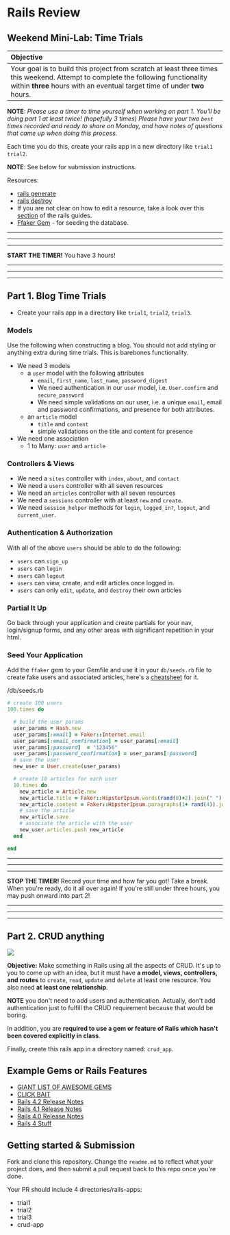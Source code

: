 # Rails Review
## Weekend Mini-Lab: Time Trials

| Objective |
| :--- |
| Your goal is to build this project from scratch at least three times this weekend.  Attempt to complete the following functionality within **three** hours with an eventual target time of under **two** hours. |

**NOTE**: *Please use a timer to time yourself when working on part 1. You'll be doing part 1 at least twice! (hopefully 3 times) Please have your two `best` times recorded and ready to share on Monday, and have notes of questions that came up when doing this process.*

Each time you do this, create your rails app in a new directory like `trial1` `trial2`.

**NOTE**: See below for submission instructions.

Resources:

* [rails generate](http://guides.rubyonrails.org/command_line.html#rails-generate)
* [rails destroy](http://guides.rubyonrails.org/command_line.html#rails-destroy)
* If you are not clear on how to edit a resource, take a look over this [section](http://guides.rubyonrails.org/getting_started.html#updating-articles) of the rails guides.
* [Ffaker Gem](https://github.com/ffaker/ffaker) - for seeding the database.

---
---
---

**START THE TIMER!** You have 3 hours!

---
---
---

## Part 1. Blog Time Trials

* Create your rails app in a directory like `trial1`, `trial2`, `trial3`.

### Models

Use the following when constructing a blog. You should not add styling or anything extra during time trials. This is barebones functionality.

* We need 3 models
  * a `user` model with the following attributes
    * `email`, `first_name`, `last_name`, `password_digest`
    * We need authentication in our `user` model, i.e. `User.confirm` and `secure_password`
    * We need simple validations on our user, i.e. a unique `email`, email and password confirmations, and presence for both attributes.
  * an `article` model
    * `title` and `content`
    * simple validations on the title and content for presence
* We need one association
  * 1 to Many: `user` and `article`

### Controllers & Views

* We need a `sites` controller with `index`, `about`, and `contact`
* We need a `users` controller with all seven resources
* We need an `articles` controller with all seven resources
* We need a `sessions` controller with at least `new` and `create`.
* We need `session_helper` methods for `login`, `logged_in?`, `logout`, and `current_user`.

### Authentication & Authorization

With all of the above `users` should be able to do the following:

* `users` can `sign_up`
* `users` can `login`
* `users` can `logout`
* `users` can view, create, and edit articles once logged in.
* `users` can only `edit`, `update`, and `destroy` their own articles


### Partial It Up

Go back through your application and create partials for your nav, login/signup forms, and any other areas with significant repetition in your html.

### Seed Your Application

Add the `ffaker` gem to your Gemfile and use it in your `db/seeds.rb` file to create fake users and associated articles, here's a [cheatsheet](http://ricostacruz.com/cheatsheets/ffaker.html) for it.

/db/seeds.rb

```ruby
# create 100 users
100.times do

  # build the user params
  user_params = Hash.new
  user_params[:email] = Faker::Internet.email
  user_params[:email_confirmation] = user_params[:email]
  user_params[:password]  = "123456"
  user_params[:password_confirmation] = user_params[:password]
  # save the user
  new_user = User.create(user_params)

  # create 10 articles for each user
  10.times do
    new_article = Article.new
    new_article.title = Faker::HipsterIpsum.words(rand(8)+2).join(" ")
    new_article.content = Faker::HipsterIpsum.paragraphs(1+ rand(4)).join("\n")
    # save the article
    new_article.save
    # associate the article with the user
    new_user.articles.push new_article
  end

end

```

---
---
---

**STOP THE TIMER!** Record your time and how far you got! Take a break. When you're ready, do it all over again! If you're still under three hours, you may push onward into part 2!

---
---
---


## Part 2. CRUD anything

<img src="https://cloud.githubusercontent.com/assets/1329385/11764306/6a85c4e8-a0df-11e5-8579-2f4886e1d121.gif">

**Objective:** Make something in Rails using all the aspects of CRUD. It's up to you to come up with an idea, but it must have **a model, views, controllers, and routes** to `create`, `read`, `update` and `delete` at least one resource.  You also need **at least one relationship**.

**NOTE** you don't need to add users and authentication. Actually, don't add authentication just to fulfill the CRUD requirement because that would be boring.

In addition, you are **required to use a gem or feature of Rails which hasn't been covered explicitly in class**.

Finally, create this rails app in a directory named: `crud_app`.

## Example Gems or Rails Features

* <a href="https://github.com/markets/awesome-ruby" target="_blank">GIANT LIST OF AWESOME GEMS</a>
* <a href="http://code.tutsplus.com/articles/24-extremely-useful-ruby-gems-for-web-development--net-23863" target="_blank">CLICK BAIT</a>
* <a href="http://guides.rubyonrails.org/4_2_release_notes.html" target="_blank">Rails 4.2 Release Notes</a>
* <a href="http://guides.rubyonrails.org/4_1_release_notes.html" target="_blank">Rails 4.1 Release Notes</a>
* <a href="http://guides.rubyonrails.org/4_0_release_notes.html" target="_blank">Rails 4.0 Release Notes</a>
* <a href="https://blog.engineyard.com/2013/new-in-rails-4" target="_blank">Rails 4 Stuff</a>

## Getting started & Submission

Fork and clone this repository. Change the `readme.md` to reflect what your project does, and then submit a pull request back to this repo once you're done.  

Your PR should include 4 directories/rails-apps:
* trial1
* trial2
* trial3
* crud-app
